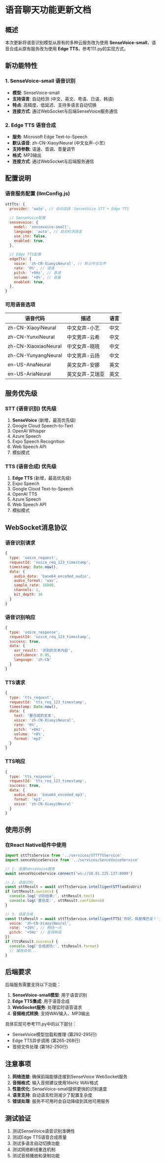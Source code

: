 # 语音聊天功能更新文档

## 概述

本次更新将语音识别模型从原有的多种云服务改为使用 **SenseVoice-small**，语音合成从原有服务改为使用 **Edge TTS**，参考111.py的实现方式。

## 新功能特性

### 1. SenseVoice-small 语音识别
- **模型**: SenseVoice-small
- **支持语言**: 自动检测 (中文、英文、粤语、日语、韩语)
- **特点**: 高精度、低延迟、支持多语言自动切换
- **连接方式**: 通过WebSocket与后端SenseVoice服务通信

### 2. Edge TTS 语音合成
- **服务**: Microsoft Edge Text-to-Speech
- **默认语音**: zh-CN-XiaoyiNeural (中文女声-小艺)
- **支持参数**: 语速、音调、音量调节
- **格式**: MP3输出
- **连接方式**: 通过WebSocket与后端服务通信

## 配置说明

### 语音服务配置 (llmConfig.js)

```javascript
sttTts: {
  provider: 'auto', // 自动选择：SenseVoice STT + Edge TTS
  
  // SenseVoice配置
  sensevoice: {
    model: 'sensevoice-small',
    language: 'auto', // 自动检测语言
    use_itn: false,
    enabled: true,
  },
  
  // Edge TTS配置
  edgeTts: {
    voice: 'zh-CN-XiaoyiNeural', // 默认中文女声
    rate: '0%', // 语速
    pitch: '+0Hz', // 音调
    volume: '+0%', // 音量
    enabled: true,
  },
}
```

### 可用语音选项

| 语音代码 | 描述 | 语言 |
|---------|------|------|
| zh-CN-XiaoyiNeural | 中文女声-小艺 | 中文 |
| zh-CN-YunxiNeural | 中文男声-云希 | 中文 |
| zh-CN-XiaoxiaoNeural | 中文女声-晓晓 | 中文 |
| zh-CN-YunyangNeural | 中文男声-云扬 | 中文 |
| en-US-AnaNeural | 英文女声-安娜 | 英文 |
| en-US-AriaNeural | 英文女声-艾瑞亚 | 英文 |

## 服务优先级

### STT (语音识别) 优先级
1. **SenseVoice** (新增，最高优先级)
2. Google Cloud Speech-to-Text
3. OpenAI Whisper
4. Azure Speech
5. Expo Speech Recognition
6. Web Speech API
7. 模拟模式

### TTS (语音合成) 优先级
1. **Edge TTS** (新增，最高优先级)
2. Expo Speech
3. Google Cloud Text-to-Speech
4. OpenAI TTS
5. Azure Speech
6. Web Speech API
7. 模拟模式

## WebSocket消息协议

### 语音识别请求
```javascript
{
  type: 'voice_request',
  requestId: 'voice_req_123_timestamp',
  timestamp: Date.now(),
  data: {
    audio_data: 'base64_encoded_audio',
    audio_format: 'wav',
    sample_rate: 16000,
    channels: 1,
    bit_depth: 16
  }
}
```

### 语音识别响应
```javascript
{
  type: 'voice_response',
  requestId: 'voice_req_123_timestamp',
  success: true,
  data: {
    asr_result: '识别的文本内容',
    confidence: 0.95,
    language: 'zh-CN'
  }
}
```

### TTS请求
```javascript
{
  type: 'tts_request',
  requestId: 'tts_req_123_timestamp',
  timestamp: Date.now(),
  data: {
    text: '要合成的文本',
    voice: 'zh-CN-XiaoyiNeural',
    rate: '0%',
    pitch: '+0Hz',
    volume: '+0%',
    format: 'mp3'
  }
}
```

### TTS响应
```javascript
{
  type: 'tts_response',
  requestId: 'tts_req_123_timestamp',
  success: true,
  data: {
    audio_data: 'base64_encoded_mp3',
    format: 'mp3',
    voice: 'zh-CN-XiaoyiNeural'
  }
}
```

## 使用示例

### 在React Native组件中使用

```javascript
import sttTtsService from '../services/STTTTSService'
import senceVoiceService from '../services/SenceVoiceService'

// 1. 连接SenseVoice服务
await senceVoiceService.connect('ws://10.91.225.137:8000')

// 2. 语音识别
const sttResult = await sttTtsService.intelligentSTT(audioUri)
if (sttResult.success) {
  console.log('识别结果:', sttResult.text)
  console.log('置信度:', sttResult.confidence)
}

// 3. 语音合成
const ttsResult = await sttTtsService.intelligentTTS('你好，我是嘎巴龙！', {
  voice: 'zh-CN-XiaoyiNeural',
  rate: '+10%', // 稍快一点
  pitch: '+5Hz' // 音调稍高
})
if (ttsResult.success) {
  console.log('合成成功:', ttsResult.format)
  // 播放音频...
}
```

## 后端要求

后端服务需要支持以下功能：

1. **SenseVoice-small模型**: 用于语音识别
2. **Edge TTS集成**: 用于语音合成
3. **WebSocket服务**: 处理实时语音请求
4. **音频格式转换**: 支持WAV输入、MP3输出

具体实现可参考111.py中的以下部分：
- SenseVoice模型加载和推理 (第292-295行)
- Edge TTS异步调用 (第265-268行)
- 音频文件处理 (第182-250行)

## 注意事项

1. **网络连接**: 确保前端能够连接到SenseVoice WebSocket服务
2. **音频格式**: 输入音频建议使用16kHz WAV格式
3. **性能优化**: SenseVoice-small提供更快的识别速度
4. **语言支持**: 自动语言检测减少了配置复杂度
5. **错误处理**: 服务不可用时会自动降级到其他可用服务

## 测试验证

1. 测试SenseVoice语音识别准确性
2. 测试Edge TTS语音合成质量
3. 测试多语言自动切换功能
4. 测试网络断线重连机制
5. 测试音频播放和录制功能